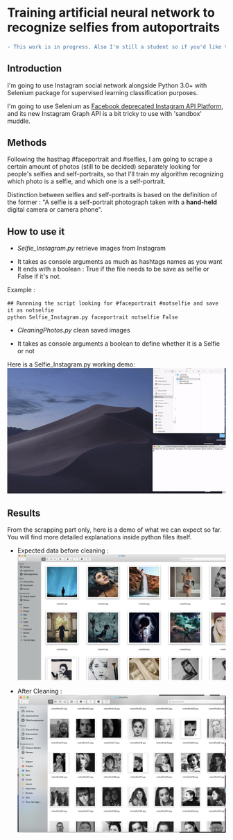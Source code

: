 # Training artificial neural network to recognize selfies from autoportraits 

```diff
- This work is in progress. Also I'm still a student so if you'd like to share any feedbacks or to correct me in some point, please do so ! That will always be much appreciated ! 
```

## Introduction

I'm going to use Instagram social network alongside Python 3.0+ with Selenium package for supervised learning classification purposes.

I'm going to use Selenium as [Facebook deprecated Instagram API Platform](https://www.instagram.com/developer/), and its new Instagram Graph API is a bit tricky to use with 'sandbox' muddle.

## Methods

Following the hasthag #faceportrait and #selfies, I am going to scrape a certain amount of photos (still to be decided) separately looking for people's selfies and self-portraits, so that I'll train my algorithm recognizing which photo is a selfie, and which one is a self-portrait.

Distinction between selfies and self-portraits is based on the definition of the former : "A selfie is a self-portrait photograph taken with a **hand-held** digital camera or camera phone".


## How to use it 
* *Selfie_Instagram.py* retrieve images from Instagram
- It takes as console arguments as much as hashtags names as you want
- It ends with a boolean : True if the file needs to be save as selfie or False if it's not.

Example :

```
## Runnning the script looking for #faceportrait #notselfie and save it as notselfie
python Selfie_Instagram.py faceportrait notselfie False
```

* *CleaningPhotos.py* clean saved images
- It takes as console arguments a boolean to define whether it is a Selfie or not

Here is a Selfie_Instagram.py working demo:
![demo](./img/demo.gif)

## Results

From the scrapping part only, here is a demo of what we can expect so far. 
You will find more detailed explanations inside python files itself.


* Expected data before cleaning : 
![unfiltered](./img/unfiltered_data.png)

* After Cleaning :
![demo](./img/cleaned_data2.png)
